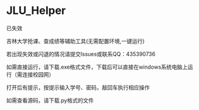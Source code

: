# JLU_Helper

已失效

吉林大学抢课、查成绩等辅助工具(无需配置环境,一键运行)

若出现失效或闪退的情况请提交Issues或联系QQ：435390736

如需直接运行，请下载.exe格式文件，下载后可以直接在windows系统电脑上运行（需连接校园网）

打开后有提示，按提示输入学号、密码，敲回车执行相应操作

如需查看源码，请下载.py格式的文件
